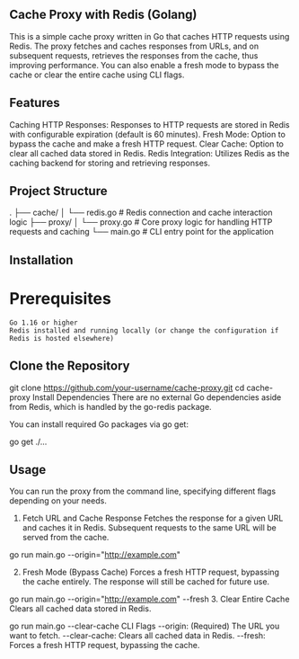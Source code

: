 ## Cache Proxy with Redis (Golang)
This is a simple cache proxy written in Go that caches HTTP requests using Redis. The proxy fetches and caches responses from URLs, and on subsequent requests, retrieves the responses from the cache, thus improving performance. You can also enable a fresh mode to bypass the cache or clear the entire cache using CLI flags.

## Features
Caching HTTP Responses: Responses to HTTP requests are stored in Redis with configurable expiration (default is 60 minutes).
Fresh Mode: Option to bypass the cache and make a fresh HTTP request.
Clear Cache: Option to clear all cached data stored in Redis.
Redis Integration: Utilizes Redis as the caching backend for storing and retrieving responses.

## Project Structure

.
├── cache/
│   └── redis.go    # Redis connection and cache interaction logic
├── proxy/
│   └── proxy.go    # Core proxy logic for handling HTTP requests and caching
└── main.go         # CLI entry point for the application


## Installation
# Prerequisites
    Go 1.16 or higher
    Redis installed and running locally (or change the configuration if Redis is hosted elsewhere)
  
## Clone the Repository

git clone https://github.com/your-username/cache-proxy.git
cd cache-proxy
Install Dependencies
There are no external Go dependencies aside from Redis, which is handled by the go-redis package.

You can install required Go packages via go get:

go get ./...
## Usage
You can run the proxy from the command line, specifying different flags depending on your needs.

1. Fetch URL and Cache Response
Fetches the response for a given URL and caches it in Redis. Subsequent requests to the same URL will be served from the cache.

go run main.go --origin="http://example.com"

2. Fresh Mode (Bypass Cache)
Forces a fresh HTTP request, bypassing the cache entirely. The response will still be cached for future use.


go run main.go --origin="http://example.com" --fresh
3. Clear Entire Cache
Clears all cached data stored in Redis.


go run main.go --clear-cache
CLI Flags
--origin: (Required) The URL you want to fetch.
--clear-cache: Clears all cached data in Redis.
--fresh: Forces a fresh HTTP request, bypassing the cache.
